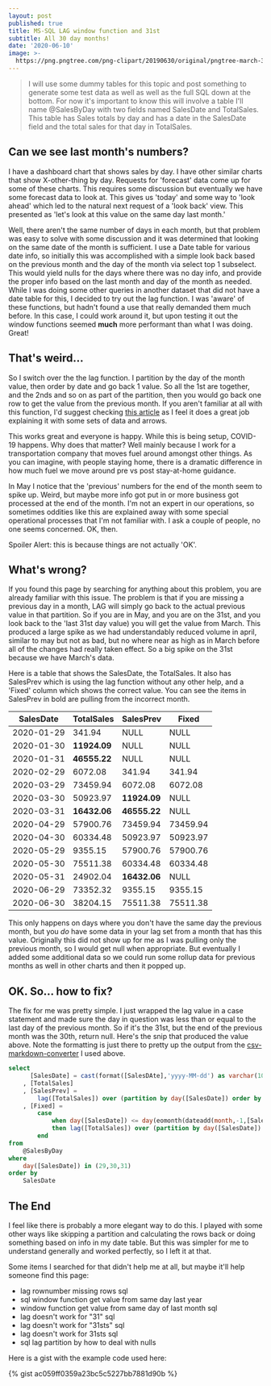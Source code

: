 ```yaml
---
layout: post
published: true
title: MS-SQL LAG window function and 31st
subtitle: All 30 day months!
date: '2020-06-10'
image: >-
  https://png.pngtree.com/png-clipart/20190630/original/pngtree-march-31st-date-on-a-single-day-calendar-png-image_4153496.jpg
---
```

> I will use some dummy tables for this topic and post something to generate some test data as well as well as the full SQL down at the bottom. For now it's important to know this will involve a table I'll name @SalesByDay with two fields named SalesDate and TotalSales. This table has Sales totals by day and has a date in the SalesDate field and the total sales for that day in TotalSales.

## Can we see last month's numbers?

I have a dashboard chart that shows sales by day. I have other similar charts that show X-other-thing by day. Requests for 'forecast' data come up for some of these charts. This requires some discussion but eventually we have some forecast data to look at. This gives us 'today' and some way to 'look ahead' which led to the natural next request of a 'look back' view. This presented as 'let's look at this value on the same day last month.'

Well, there aren't the same number of days in each month, but that problem was easy to solve with some discussion and it was determined that looking on the same date of the month is sufficient. I use a Date table for various date info, so initially this was accomplished with a simple look back based on the previous month and the day of the month via select top 1 subselect. This would yield nulls for the days where there was no day info, and provide the proper info based on the last month and day of the month as needed. While I was doing some other queries in another dataset that did not have a date table for this, I decided to try out the lag function. I was 'aware' of these functions, but hadn't found a use that really demanded them much before. In this case, I could work around it, but upon testing it out the window functions seemed **much** more performant than what I was doing. Great!

## That's weird...

So I switch over the the lag function. I partition by the day of the month value, then order by date and go back 1 value. So all the 1st are together, and the 2nds and so on as part of the partition, then you would go back one row to get the value from the previous month. If you aren't familiar at all with this function, I'd suggest checking [this article](https://www.sqlservertutorial.net/sql-server-window-functions/sql-server-lag-function/) as I feel it does a great job explaining it with some sets of data and arrows.

This works great and everyone is happy. While this is being setup, COVID-19 happens. Why does that matter? Well mainly because I work for a transportation company that moves fuel around amongst other things. As you can imagine, with people staying home, there is a dramatic difference in how much fuel we move around pre vs post stay-at-home guidance.

In May I notice that the 'previous' numbers for the end of the month seem to spike up. Weird, but maybe more info got put in or more business got processed at the end of the month. I'm not an expert in our operations, so sometimes oddities like this are explained away with some special operational processes that I'm not familiar with. I ask a couple of people, no one seems concerned. OK, then. 

Spoiler Alert: this is because things are not actually 'OK'.

## What's wrong?

If you found this page by searching for anything about this problem, you are already familiar with this issue. The problem is that if you are missing a previous day in a month, LAG will simply go back to the actual previous value in that partition. So if you are in May, and you are on the 31st, and you look back to the 'last 31st day value) you will get the value from March. This produced a large spike as we had understandably reduced volume in april, similar to may but not as bad, but no where near as high as in March before all of the changes had really taken effect. So a big spike on the 31st because we have March's data.

Here is a table that shows the SalesDate, the TotalSales. It also has SalesPrev which is using the lag function without any other help, and a 'Fixed' column which shows the correct value. You can see the items in SalesPrev in bold are pulling from the incorrect month. 

|SalesDate |TotalSales|SalesPrev|Fixed   |
|----------|----------|---------|--------|
|2020-01-29|341.94    |NULL     |NULL    |
|2020-01-30|**11924.09**  |NULL     |NULL    |
|2020-01-31|**46555.22**  |NULL     |NULL    |
|2020-02-29|6072.08   |341.94   |341.94  |
|2020-03-29|73459.94  |6072.08  |6072.08 |
|2020-03-30|50923.97  |**11924.09** |NULL    |
|2020-03-31|**16432.06**  |**46555.22** |NULL    |
|2020-04-29|57900.76  |73459.94 |73459.94|
|2020-04-30|60334.48  |50923.97 |50923.97|
|2020-05-29|9355.15   |57900.76 |57900.76|
|2020-05-30|75511.38  |60334.48 |60334.48|
|2020-05-31|24902.04  |**16432.06** |NULL    |
|2020-06-29|73352.32  |9355.15  |9355.15 |
|2020-06-30|38204.15  |75511.38 |75511.38|

This only happens on days where you don't have the same day the previous month, but you *do* have some data in your lag set from a month that has this value. Originally this did not show up for me as I was pulling only the previous month, so I would get null when appropriate. But eventually I added some additional data so we could run some rollup data for previous months as well in other charts and then it popped up.

## OK. So... how to fix?

The fix for me was pretty simple. I just wrapped the lag value in a case statement and made sure the day in question was less than or equal to the last day of the previous month. So if it's the 31st, but the end of the previous month was the 30th, return null. Here's the snip that produced the value above. Note the formatting is just there to pretty up the output from the [csv-markdown-converter](https://www.convertcsv.com/csv-to-markdown.htm) I used above.

``` sql
select
	  [SalesDate] = cast(format([SalesDAte],'yyyy-MM-dd') as varchar(10))
	, [TotalSales]
	, [SalesPrev] =
		lag([TotalSales]) over (partition by day([SalesDate]) order by [SalesDate])
	, [Fixed] =
		case
			when day([SalesDate]) <= day(eomonth(dateadd(month,-1,[SalesDate])))
			then lag([TotalSales]) over (partition by day([SalesDate]) order by [SalesDate])
		end
from
	@SalesByDay
where
	day([SalesDate]) in (29,30,31)
order by
	SalesDate
```

## The End

I feel like there is probably a more elegant way to do this. I played with some other ways like skipping a partition and calculating the rows back or doing something based on info in my date table. But this was simpler for me to understand generally and worked perfectly, so I left it at that.

Some items I searched for that didn't help me at all, but maybe it'll help someone find this page:
- lag rownumber missing rows sql
- sql window function get value from same day last year
- window function get value from same day of last month sql
- lag doesn't work for "31" sql
- lag doesn't work for "31sts" sql
- lag doesn't work for 31sts sql
- sql lag partition by how to deal with nulls

Here is a gist with the example code used here:

{% gist ac059ff0359a23bc5c5227bb7881d90b %}
